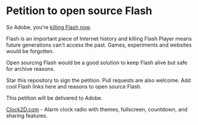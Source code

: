 # Petition to open source Flash

So Adobe, you're [killing Flash now](https://blogs.adobe.com/conversations/2017/07/adobe-flash-update.html).

Flash is an important piece of Internet history and killing Flash Player means future generations can't access the past. Games, experiments and websites would be forgotten.

Open sourcing Flash would be a good solution to keep Flash alive but safe for archive reasons.

Star this repository to sign the petition. Pull requests are also welcome. Add cool Flash links here and reasons to open source Flash.

This petition will be delivered to Adobe.

[Clock2D.com](https://www.clock2d.com/) - Alarm clock radio with themes, fullscreen, countdown, and sharing features.
